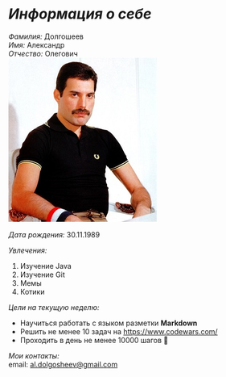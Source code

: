 # _**Информация о себе**_

_Фамилия:_ Долгошеев  
_Имя:_ Александр                                         
_Отчество:_ Олегович  
![image](/img/pBK-R6izE2k.jpg)

_Дата рождения:_ 30.11.1989  

_Увлечения:_
1. Изучение Java
2. Изучение Git
3. Мемы
4. Котики

_Цели на текущую неделю:_
* Научиться работать с языком разметки **Markdown**
* Решить не менее 10 задач на https://www.codewars.com/
* Проходить в день не менее 10000 шагов 🚶  

_Мои контакты:_  
email: al.dolgosheev@gmail.com

